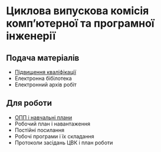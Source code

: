 # Циклова випускова комісія компʼютерної та програмної інженерії

## Подача матеріалів

- [Підвищення кваліфікації](pages/kval.md)
- Електронна бібілотека
- Електронний архів робіт

## Для роботи

- [ОПП і навчальні плани](pages/opp.md)
- Робочий план і навантаження
- Постійні посилання
- Робочі програми і їх складання
- Протоколи засідань ЦВК і план роботи
